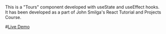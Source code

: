 This is a "Tours" component developed with useState and useEffect hooks. It has been developed as a part of John Smilga's React Tutorial and Projects Course.

#[Live Demo](https://sprightly-kangaroo-98cfa2.netlify.app/)
